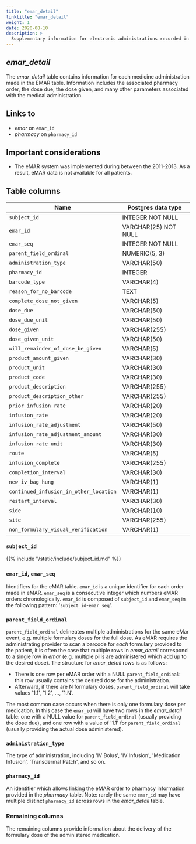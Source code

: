 ```yaml
---
title: "emar_detail"
linktitle: "emar_detail"
weight: 1
date: 2020-08-10
description: >
  Supplementary information for electronic administrations recorded in *emar*.
---
```


## *emar_detail*

The *emar_detail* table contains information for each medicine administration made in the EMAR table.
Information includes the associated pharmacy order, the dose due, the dose given, and many other parameters associated with the medical administration.

## Links to

* *emar* on `emar_id`
* *pharmacy* on `pharmacy_id`




## Important considerations

* The eMAR system was implemented during between the 2011-2013. As a result, eMAR data is not available for all patients.



## Table columns

Name | Postgres data type
---- | ----
`subject_id` | INTEGER NOT NULL
`emar_id` | VARCHAR(25) NOT NULL
`emar_seq` | INTEGER NOT NULL
`parent_field_ordinal` | NUMERIC(5, 3)
`administration_type` | VARCHAR(50)
`pharmacy_id` | INTEGER
`barcode_type` | VARCHAR(4)
`reason_for_no_barcode` | TEXT
`complete_dose_not_given` | VARCHAR(5)
`dose_due` | VARCHAR(50)
`dose_due_unit` | VARCHAR(50)
`dose_given` | VARCHAR(255)
`dose_given_unit` | VARCHAR(50)
`will_remainder_of_dose_be_given` | VARCHAR(5)
`product_amount_given` | VARCHAR(30)
`product_unit` | VARCHAR(30)
`product_code` | VARCHAR(30)
`product_description` | VARCHAR(255)
`product_description_other` | VARCHAR(255)
`prior_infusion_rate` | VARCHAR(20)
`infusion_rate` | VARCHAR(20)
`infusion_rate_adjustment` | VARCHAR(50)
`infusion_rate_adjustment_amount` | VARCHAR(30)
`infusion_rate_unit` | VARCHAR(30)
`route` | VARCHAR(5)
`infusion_complete` | VARCHAR(255)
`completion_interval` | VARCHAR(30)
`new_iv_bag_hung` | VARCHAR(1)
`continued_infusion_in_other_location` | VARCHAR(1)
`restart_interval` | VARCHAR(30)
`side` | VARCHAR(10)
`site` | VARCHAR(255)
`non_formulary_visual_verification` | VARCHAR(1)

### `subject_id`

{{% include "/static/include/subject_id.md" %}}

### `emar_id`, `emar_seq`

Identifiers for the eMAR table. `emar_id` is a unique identifier for each order made in eMAR. `emar_seq` is a consecutive integer which numbers eMAR orders chronologically. `emar_id` is composed of `subject_id` and `emar_seq` in the following pattern: '`subject_id`-`emar_seq`'.

### `parent_field_ordinal`

`parent_field_ordinal` delineates multiple administrations for the same eMar event, e.g. multiple formulary doses for the full dose. As eMAR requires the administrating provider to scan a barcode for *each* formulary provided to the patient, it is often the case that multiple rows in *emar_detail* correspond to a single row in *emar* (e.g. multiple pills are administered which add up to the desired dose). The structure for *emar_detail* rows is as follows:

* There is one row per eMAR order with a NULL `parent_field_ordinal`: this row usually contains the desired dose for the administration.
* Afterward, if there are N formulary doses, `parent_field_ordinal` will take values '1.1', '1.2', ..., '1.N'.

The most common case occurs when there is only one formulary dose per medication. In this case the `emar_id` will have two rows in the *emar_detail* table: one with a NULL value for `parent_field_ordinal` (usually providing the dose due), and one row with a value of '1.1' for `parent_field_ordinal` (usually providing the actual dose administered).

### `administration_type`

The type of administration, including 'IV Bolus', 'IV Infusion', 'Medication Infusion', 'Transdermal Patch', and so on.

### `pharmacy_id`

An identifier which allows linking the eMAR order to pharmacy information provided in the *pharmacy* table. Note: rarely the same `emar_id` may have multiple distinct `pharmacy_id` across rows in the *emar_detail* table.

### Remaining columns

The remaining columns provide information about the delivery of the formulary dose of the administered medication.
